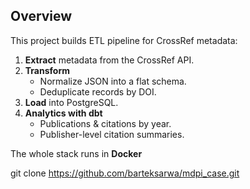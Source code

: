 
## Overview
This project builds ETL pipeline for CrossRef metadata:
1. **Extract** metadata from the CrossRef API.
2. **Transform**
   - Normalize JSON into a flat schema.
   - Deduplicate records by DOI.
3. **Load** into PostgreSQL.
4. **Analytics with dbt**
   - Publications & citations by year.
   - Publisher-level citation summaries.

The whole stack runs in **Docker** 

git clone https://github.com/barteksarwa/mdpi_case.git